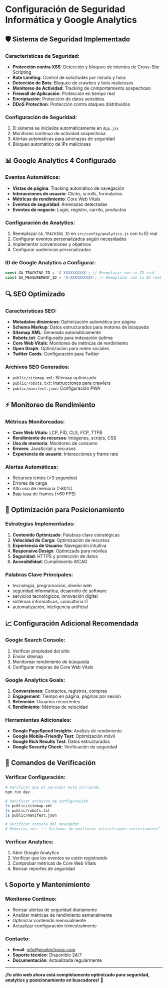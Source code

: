 # Configuración de Seguridad Informática y Google Analytics

## 🛡️ Sistema de Seguridad Implementado

### Características de Seguridad:
- **Protección contra XSS**: Detección y bloqueo de intentos de Cross-Site Scripting
- **Rate Limiting**: Control de solicitudes por minuto y hora
- **Detección de Bots**: Bloqueo de crawlers y bots maliciosos
- **Monitoreo de Actividad**: Tracking de comportamiento sospechoso
- **Firewall de Aplicación**: Protección en tiempo real
- **Encriptación**: Protección de datos sensibles
- **DDoS Protection**: Protección contra ataques distribuidos

### Configuración de Seguridad:
1. El sistema se inicializa automáticamente en `App.jsx`
2. Monitoreo continuo de actividad sospechosa
3. Alertas automáticas para amenazas de seguridad
4. Bloqueo automático de IPs maliciosas

## 📊 Google Analytics 4 Configurado

### Eventos Automáticos:
- **Vistas de página**: Tracking automático de navegación
- **Interacciones de usuario**: Clicks, scrolls, formularios
- **Métricas de rendimiento**: Core Web Vitals
- **Eventos de seguridad**: Amenazas detectadas
- **Eventos de negocio**: Login, registro, carrito, productos

### Configuración de Analytics:
1. Reemplazar `GA_TRACKING_ID` en `src/config/analytics.js` con tu ID real
2. Configurar eventos personalizados según necesidades
3. Implementar conversiones y objetivos
4. Configurar audiencias personalizadas

### ID de Google Analytics a Configurar:
```javascript
const GA_TRACKING_ID = 'G-XXXXXXXXXX'; // Reemplazar con tu ID real
const GA_MEASUREMENT_ID = 'G-XXXXXXXXXX'; // Reemplazar con tu ID real
```

## 🔍 SEO Optimizado

### Características SEO:
- **Metadatos dinámicos**: Optimización automática por página
- **Schema Markup**: Datos estructurados para motores de búsqueda
- **Sitemap XML**: Generado automáticamente
- **Robots.txt**: Configurado para indexación óptima
- **Core Web Vitals**: Monitoreo de métricas de rendimiento
- **Open Graph**: Optimización para redes sociales
- **Twitter Cards**: Configuración para Twitter

### Archivos SEO Generados:
- `public/sitemap.xml`: Sitemap optimizado
- `public/robots.txt`: Instrucciones para crawlers
- `public/manifest.json`: Configuración PWA

## ⚡ Monitoreo de Rendimiento

### Métricas Monitoreadas:
- **Core Web Vitals**: LCP, FID, CLS, FCP, TTFB
- **Rendimiento de recursos**: Imágenes, scripts, CSS
- **Uso de memoria**: Monitoreo de consumo
- **Errores**: JavaScript y recursos
- **Experiencia de usuario**: Interacciones y frame rate

### Alertas Automáticas:
- Recursos lentos (>3 segundos)
- Errores de carga
- Alto uso de memoria (>80%)
- Baja tasa de frames (<60 FPS)

## 🚀 Optimización para Posicionamiento

### Estrategias Implementadas:
1. **Contenido Optimizado**: Palabras clave estratégicas
2. **Velocidad de Carga**: Optimización de recursos
3. **Experiencia de Usuario**: Navegación intuitiva
4. **Responsive Design**: Optimizado para móviles
5. **Seguridad**: HTTPS y protección de datos
6. **Accesibilidad**: Cumplimiento WCAG

### Palabras Clave Principales:
- tecnología, programación, diseño web
- seguridad informática, desarrollo de software
- servicios tecnológicos, innovación digital
- sistemas informáticos, consultoría IT
- automatización, inteligencia artificial

## 📈 Configuración Adicional Recomendada

### Google Search Console:
1. Verificar propiedad del sitio
2. Enviar sitemap
3. Monitorear rendimiento de búsqueda
4. Configurar mejoras de Core Web Vitals

### Google Analytics Goals:
1. **Conversiones**: Contactos, registros, compras
2. **Engagement**: Tiempo en página, páginas por sesión
3. **Retención**: Usuarios recurrentes
4. **Rendimiento**: Métricas de velocidad

### Herramientas Adicionales:
- **Google PageSpeed Insights**: Análisis de rendimiento
- **Google Mobile-Friendly Test**: Optimización móvil
- **Google Rich Results Test**: Datos estructurados
- **Google Security Check**: Verificación de seguridad

## 🔧 Comandos de Verificación

### Verificar Configuración:
```bash
# Verificar que el servidor esté corriendo
npm run dev

# Verificar archivos de configuración
ls public/sitemap.xml
ls public/robots.txt
ls public/manifest.json

# Verificar consola del navegador
# Deberías ver: "✅ Sistemas de monitoreo inicializados correctamente"
```

### Verificar Analytics:
1. Abrir Google Analytics
2. Verificar que los eventos se estén registrando
3. Comprobar métricas de Core Web Vitals
4. Revisar reportes de seguridad

## 📞 Soporte y Mantenimiento

### Monitoreo Continuo:
- Revisar alertas de seguridad diariamente
- Analizar métricas de rendimiento semanalmente
- Optimizar contenido mensualmente
- Actualizar configuración trimestralmente

### Contacto:
- **Email**: info@inselectronic.com
- **Soporte técnico**: Disponible 24/7
- **Documentación**: Actualizada regularmente

---

**¡Tu sitio web ahora está completamente optimizado para seguridad, analytics y posicionamiento en buscadores!** 🎉 